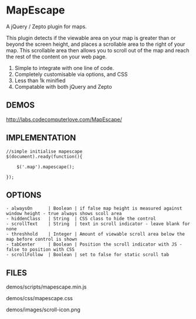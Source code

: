 MapEscape
=========

A jQuery / Zepto plugin for maps.

This plugin detects if the viewable area on your map is greater than or beyond the screen height, and places a scrollable area to the right of your map. 
This scrollable area then allows you to scroll out of the map and reach the rest of the content on your web page.

1. Simple to integrate with one line of code.
2. Completely customisable via options, and CSS
3. Less than 1k minified
4. Compatable with both jQuery and Zepto

DEMOS
----------
http://labs.codecomputerlove.com/MapEscape/


IMPLEMENTATION
-----------------

	//simple initialise mapescape
	$(document).ready(function(){

		$('.map').mapescape();

	});


OPTIONS
---------

	- alwaysOn		| Boolean |	if false map height is measured against window height - true always shows scoll area
	- hiddenClass	| String  |	CSS class to hide the control
	- scrollText	| String  | text in scroll indicator - leave blank for none
	- threshhold	| Integer | Amount of viewable scroll area below the map before control is shown
	- tabCenter		| Boolean |	Position the scroll indicator with JS - false to position with CSS
	- scrollFollow	| Boolean |	set to false for static scroll tab


FILES
-----------------
demos/scripts/mapescape.min.js

demos/css/mapescape.css

demos/images/scroll-icon.png





